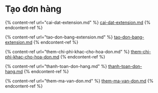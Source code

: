# Tạo đơn hàng

{% content-ref url="cai-dat-extension.md" %}
[cai-dat-extension.md](cai-dat-extension.md)
{% endcontent-ref %}

{% content-ref url="tao-don-bang-extension.md" %}
[tao-don-bang-extension.md](tao-don-bang-extension.md)
{% endcontent-ref %}

{% content-ref url="them-chi-phi-khac-cho-hoa-don.md" %}
[them-chi-phi-khac-cho-hoa-don.md](them-chi-phi-khac-cho-hoa-don.md)
{% endcontent-ref %}

{% content-ref url="thanh-toan-don-hang.md" %}
[thanh-toan-don-hang.md](thanh-toan-don-hang.md)
{% endcontent-ref %}

{% content-ref url="them-ma-van-don.md" %}
[them-ma-van-don.md](them-ma-van-don.md)
{% endcontent-ref %}
